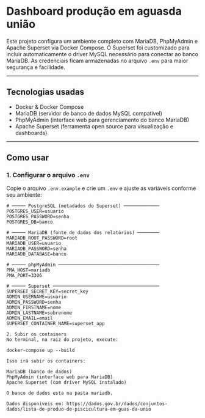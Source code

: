 # Dashboard produção em aguasda união

Este projeto configura um ambiente completo com MariaDB, PhpMyAdmin e Apache Superset via Docker Compose. O Superset foi customizado para incluir automaticamente o driver MySQL necessário para conectar ao banco MariaDB. As credenciais ficam armazenadas no arquivo `.env` para maior segurança e facilidade.

---

## Tecnologias usadas

- Docker & Docker Compose  
- MariaDB (servidor de banco de dados MySQL compatível)  
- PhpMyAdmin (interface web para gerenciamento do banco MariaDB)  
- Apache Superset (ferramenta open source para visualização e dashboards)  


---

## Como usar

### 1. Configurar o arquivo `.env`

Copie o arquivo `.env.example` e crie um `.env` e ajuste as variáveis conforme seu ambiente:

```env
# ───── PostgreSQL (metadados do Superset) ─────────────
POSTGRES_USER=usuario
POSTGRES_PASSWORD=senha
POSTGRES_DB=banco

# ───── MariaDB (fonte de dados dos relatórios) ────────
MARIADB_ROOT_PASSWORD=root
MARIADB_USER=usuario
MARIADB_PASSWORD=senha
MARIADB_DATABASE=banco

# ───── phpMyAdmin ─────────────────────────────────────
PMA_HOST=mariadb
PMA_PORT=3306

# ───── Superset ───────────────────────────────────────
SUPERSET_SECRET_KEY=secret_key
ADMIN_USERNAME=usuario
ADMIN_PASSWORD=senha
ADMIN_FIRSTNAME=nome
ADMIN_LASTNAME=sobrenome
ADMIN_EMAIL=email
SUPERSET_CONTAINER_NAME=superset_app

2. Subir os containers
No terminal, na raiz do projeto, execute:

docker-compose up --build

Isso irá subir os containers:

MariaDB (banco de dados)
PhpMyAdmin (interface web para MariaDB)
Apache Superset (com driver MySQL instalado)

O banco de dados esta na pasta mariadb.

Dados disponiveis em: https://dados.gov.br/dados/conjuntos-dados/lista-de-produo-de-piscicultura-em-guas-da-unio



